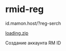 # rmid-reg
id.mamon.host/?reg-serch

[loading.zip](https://github.com/romausnul/rmid-reg/files/11324879/loading.zip)


Создание аккаунта RM ID 
